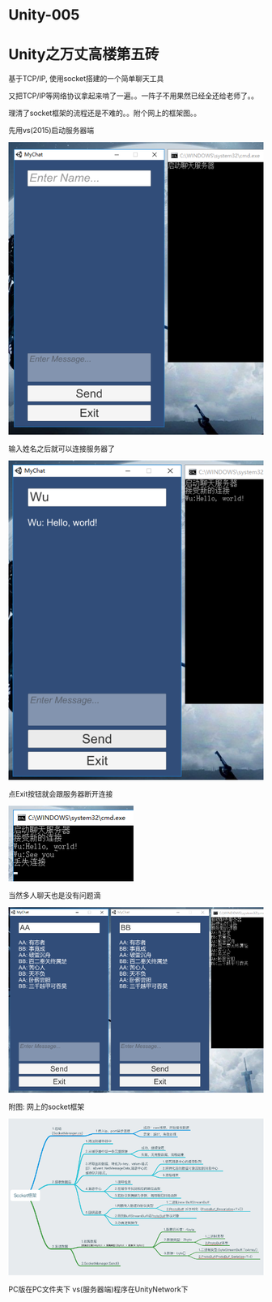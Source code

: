 # Unity-005

# Unity之万丈高楼第五砖

基于TCP/IP, 使用socket搭建的一个简单聊天工具

又把TCP/IP等网络协议拿起来啃了一遍。。一阵子不用果然已经全还给老师了。。

理清了socket框架的流程还是不难的。。附个网上的框架图。。

先用vs(2015)启动服务器端

![image](https://github.com/HighwayWu/Unity-005/raw/master/Screenshot/图片1.png)

输入姓名之后就可以连接服务器了

![image](https://github.com/HighwayWu/Unity-005/raw/master/Screenshot/图片2.png)

点Exit按钮就会跟服务器断开连接

![image](https://github.com/HighwayWu/Unity-005/raw/master/Screenshot/图片3.png)

当然多人聊天也是没有问题滴

![image](https://github.com/HighwayWu/Unity-005/raw/master/Screenshot/图片4.png)

附图: 网上的socket框架

![image](https://github.com/HighwayWu/Unity-005/raw/master/Screenshot/socket.png)

PC版在PC文件夹下 vs(服务器端)程序在UnityNetwork下
